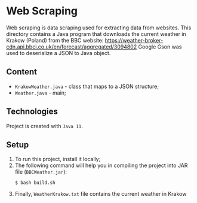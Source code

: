 # Web Scraping
Web scraping is data scraping used for extracting data from websites. This 
directory contains a Java program that downloads the current weather in Krakow 
(Poland) from the BBC website:
https://weather-broker-cdn.api.bbci.co.uk/en/forecast/aggregated/3094802
Google Gson was used to deserialize a JSON to Java object.

## Content
* ```KrakowWeather.java``` - class that maps to a JSON structure;
* ```Weather.java``` - main;

## Technologies
Project is created with ```Java 11```.

## Setup
1. To run this project, install it locally;
2. The following command will help you in compiling the project into JAR file (```BBCWeather.jar```):
    ```
    $ bash build.sh
    ```
3. Finally, ```WeatherKrakow.txt``` file contains the current weather in Krakow
